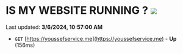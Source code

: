 # IS MY WEBSITE RUNNING ? [![](https://img.shields.io/static/v1?label=Sponsor&message=%E2%9D%A4&logo=GitHub&color=%23fe8e86)](https://github.com/sponsors/<username>)

Last updated: **3/6/2024, 10:57:00 AM**

- `GET` [https://youssefservice.me](https://youssefservice.me) - **Up** (156ms)
